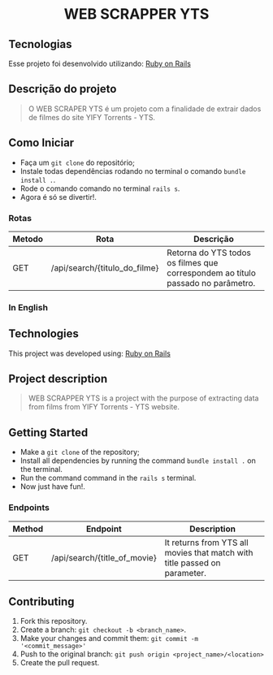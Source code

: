 <h1 align="center">
  WEB SCRAPPER YTS
</h1>

<!-- **Demo**: [heroku](https://teste.com) -->

## Tecnologias

Esse projeto foi desenvolvido utilizando: [Ruby on Rails](https://rubyonrails.org/)

## Descrição do projeto

> O WEB SCRAPER YTS é um projeto com a finalidade de extrair dados de filmes do site YIFY Torrents - YTS.

## Como Iniciar

- Faça um `git clone` do repositório;
- Instale todas dependências rodando no terminal o comando `bundle install .`.<br>
- Rode o comando comando no terminal `rails s`.<br>
- Agora é só se divertir!.

### Rotas

| Metodo   | Rota       | Descrição   |
| ---   | ---            | ---           |
| GET   | /api/search/{titulo_do_filme} | Retorna do YTS todos os filmes que correspondem ao título passado no parâmetro. |


### In English

## Technologies

This project was developed using: [Ruby on Rails](https://rubyonrails.org/)

## Project description

> WEB SCRAPPER YTS is a project with the purpose of extracting data from films from YIFY Torrents - YTS website.

## Getting Started

- Make a `git clone` of the repository;
- Install all dependencies by running the command `bundle install .` on the terminal. <br>
- Run the command command in the `rails s` terminal. <br>
- Now just have fun!.

### Endpoints

| Method   | Endpoint       | Description   |
| ---   | ---            | ---           |
| GET   | /api/search/{title_of_movie} | It returns from YTS all movies that match with title passed on parameter. |

## Contributing

1. Fork this repository.
2. Create a branch: `git checkout -b <branch_name>`.
3. Make your changes and commit them: `git commit -m '<commit_message>'`
4. Push to the original branch: `git push origin <project_name>/<location>`
5. Create the pull request.